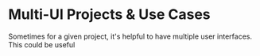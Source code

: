 # Multi-UI Projects & Use Cases

Sometimes for a given project, it's helpful to have multiple user interfaces. This could be useful
